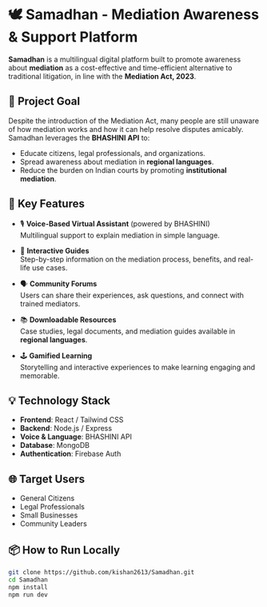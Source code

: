 # 🕊️ Samadhan - Mediation Awareness & Support Platform

**Samadhan** is a multilingual digital platform built to promote awareness about **mediation** as a cost-effective and time-efficient alternative to traditional litigation, in line with the **Mediation Act, 2023**.

## 🚀 Project Goal

Despite the introduction of the Mediation Act, many people are still unaware of how mediation works and how it can help resolve disputes amicably. Samadhan leverages the **BHASHINI API** to:
- Educate citizens, legal professionals, and organizations.
- Spread awareness about mediation in **regional languages**.
- Reduce the burden on Indian courts by promoting **institutional mediation**.

## 🧠 Key Features

- 🎙️ **Voice-Based Virtual Assistant** (powered by BHASHINI)  
  Multilingual support to explain mediation in simple language.

- 🧾 **Interactive Guides**  
  Step-by-step information on the mediation process, benefits, and real-life use cases.

- 🗣️ **Community Forums**  
  Users can share their experiences, ask questions, and connect with trained mediators.

- 📚 **Downloadable Resources**  
  Case studies, legal documents, and mediation guides available in **regional languages**.

- 🕹️ **Gamified Learning**  
  Storytelling and interactive experiences to make learning engaging and memorable.

## 💡 Technology Stack

- **Frontend**: React / Tailwind CSS  
- **Backend**: Node.js / Express  
- **Voice & Language**: BHASHINI API  
- **Database**: MongoDB  
- **Authentication**: Firebase Auth

## 🌐 Target Users

- General Citizens  
- Legal Professionals  
- Small Businesses  
- Community Leaders

## 📦 How to Run Locally

```bash
git clone https://github.com/kishan2613/Samadhan.git
cd Samadhan
npm install
npm run dev
